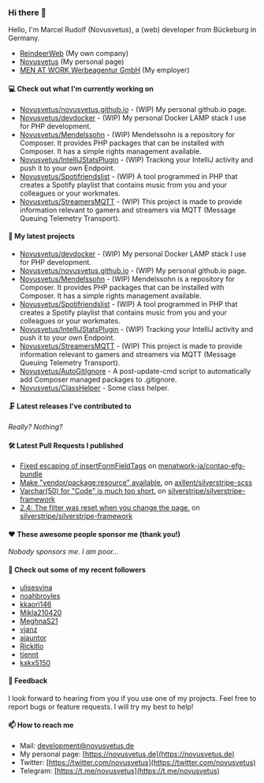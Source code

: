 ### Hi there 👋

Hello, I'm Marcel Rudolf (Novusvetus), a (web) developer from Bückeburg in Germany.

* [ReindeerWeb](https://reindeer-web.de) (My own company)
* [Novusvetus](https://novusvetus.de) (My personal page)
* [MEN AT WORK Werbeagentur GmbH](https://www.men-at-work.de/) (My employer)

#### 💻 Check out what I'm currently working on

- [Novusvetus/novusvetus.github.io](https://github.com/Novusvetus/novusvetus.github.io) - (WIP) My personal github.io page.
- [Novusvetus/devdocker](https://github.com/Novusvetus/devdocker) - (WIP) My personal Docker LAMP stack I use for PHP development.
- [Novusvetus/Mendelssohn](https://github.com/Novusvetus/Mendelssohn) - (WIP) Mendelssohn is a repository for Composer. It provides PHP packages that can be installed with Composer. It has a simple rights management available.
- [Novusvetus/IntelliJStatsPlugin](https://github.com/Novusvetus/IntelliJStatsPlugin) - (WIP) Tracking your IntelliJ activity and push it to your own Endpoint.
- [Novusvetus/Spotifriendslist](https://github.com/Novusvetus/Spotifriendslist) - (WIP) A tool programmed in PHP that creates a Spotify playlist that contains music from you and your colleagues or your workmates.
- [Novusvetus/StreamersMQTT](https://github.com/Novusvetus/StreamersMQTT) - (WIP) This project is made to provide information relevant to gamers and streamers via MQTT (Message Queuing Telemetry Transport).

#### 🐣 My latest projects

- [Novusvetus/devdocker](https://github.com/Novusvetus/devdocker) - (WIP) My personal Docker LAMP stack I use for PHP development.
- [Novusvetus/novusvetus.github.io](https://github.com/Novusvetus/novusvetus.github.io) - (WIP) My personal github.io page.
- [Novusvetus/Mendelssohn](https://github.com/Novusvetus/Mendelssohn) - (WIP) Mendelssohn is a repository for Composer. It provides PHP packages that can be installed with Composer. It has a simple rights management available.
- [Novusvetus/Spotifriendslist](https://github.com/Novusvetus/Spotifriendslist) - (WIP) A tool programmed in PHP that creates a Spotify playlist that contains music from you and your colleagues or your workmates.
- [Novusvetus/IntelliJStatsPlugin](https://github.com/Novusvetus/IntelliJStatsPlugin) - (WIP) Tracking your IntelliJ activity and push it to your own Endpoint.
- [Novusvetus/StreamersMQTT](https://github.com/Novusvetus/StreamersMQTT) - (WIP) This project is made to provide information relevant to gamers and streamers via MQTT (Message Queuing Telemetry Transport).
- [Novusvetus/AutoGitIgnore](https://github.com/Novusvetus/AutoGitIgnore) - A post-update-cmd script to automatically add Composer managed packages to .gitignore.
- [Novusvetus/ClassHelper](https://github.com/Novusvetus/ClassHelper) - Some class helper.

#### 🗜 Latest releases I've contributed to

_Really? Nothing?_

#### 🛠 Latest Pull Requests I published

- [Fixed escaping of insertFormFieldTags](https://github.com/menatwork-ia/contao-efg-bundle/pull/1) on [menatwork-ia/contao-efg-bundle](https://github.com/menatwork-ia/contao-efg-bundle)
- [Make &#34;vendor/package:resource&#34; available.](https://github.com/axllent/silverstripe-scss/pull/2) on [axllent/silverstripe-scss](https://github.com/axllent/silverstripe-scss)
- [Varchar(50) for &#34;Code&#34; is much too short.](https://github.com/silverstripe/silverstripe-framework/pull/4797) on [silverstripe/silverstripe-framework](https://github.com/silverstripe/silverstripe-framework)
- [2.4: The filter was reset when you change the page.](https://github.com/silverstripe/silverstripe-framework/pull/57) on [silverstripe/silverstripe-framework](https://github.com/silverstripe/silverstripe-framework)

#### ❤️ These awesome people sponsor me (thank you!)

_Nobody sponsors me. I am poor..._

#### 👯 Check out some of my recent followers

- [ulisesvina](https://github.com/ulisesvina)
- [noahbroyles](https://github.com/noahbroyles)
- [kkaori146](https://github.com/kkaori146)
- [Mikla210420](https://github.com/Mikla210420)
- [MeghnaS21](https://github.com/MeghnaS21)
- [vjanz](https://github.com/vjanz)
- [ajauntor](https://github.com/ajauntor)
- [Rickitlo](https://github.com/Rickitlo)
- [tjennt](https://github.com/tjennt)
- [kxkx5150](https://github.com/kxkx5150)

#### 💬 Feedback
I look forward to hearing from you if you use one of my projects. Feel free to report bugs or feature requests.
I will try my best to help!

#### 📫 How to reach me

- Mail: [development@novusvetus.de](mailto:development@novusvetus.de)
- My personal page: [https://novusvetus.de](https://novusvetus.de)
- Twitter: [https://twitter.com/novusvetus](https://twitter.com/novusvetus)
- Telegram: [https://t.me/novusvetus](https://t.me/novusvetus)
